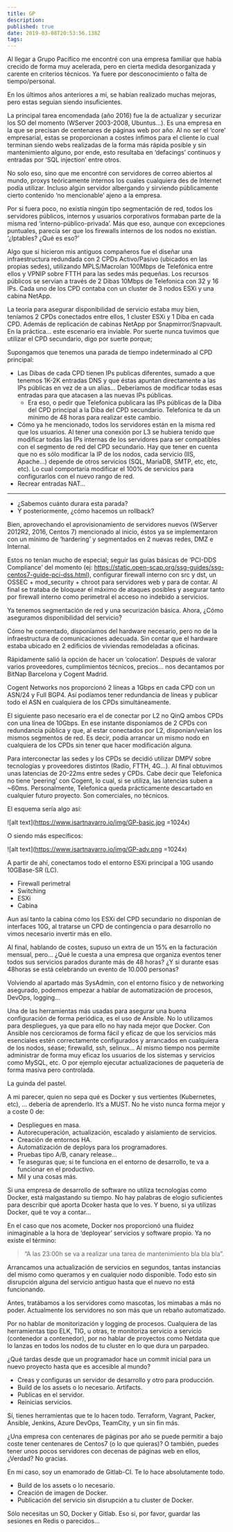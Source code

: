 ```yaml
---
title: GP
description: 
published: true
date: 2019-03-08T20:53:56.138Z
tags: 
---
```


Al llegar a Grupo Pacífico me encontré con una empresa familiar que había crecido de forma muy acelerada, pero en cierta medida desorganizada y carente en criterios técnicos. Ya fuere por desconocimiento o falta de tiempo/personal.

En los últimos años anteriores a mí, se habían realizado muchas mejoras, pero estas seguían siendo insuficientes.

La principal tarea encomendada (año 2016) fue la de actualizar y securizar los SO del momento (WServer 2003-2008, Ubuntus…). Es una empresa en la que se precisan de centenares de páginas web por año. Al no ser el ‘core’ empresarial, estas se proporcionan a costes ínfimos para el cliente lo cual terminan siendo webs realizadas de la forma más rápida posible y sin mantenimiento alguno, por ende, esto resultaba en ‘defacings’ continuos y entradas por ‘SQL injection’ entre otros.

No solo eso, sino que me encontré con servidores de correo abiertos al mundo, proxys teóricamente internos los cuales cualquiera des de Internet podía utilizar. Incluso algún servidor albergando y sirviendo públicamente cierto contenido ‘no mencionable’ ajeno a la empresa.

Por si fuera poco, no existía ningún tipo segmentación de red, todos los servidores públicos, internos y usuarios corporativos formaban parte de la misma red ‘interno-público-privada’. Más que eso, aunque con excepciones puntuales, parecía ser que los firewalls internos de los nodos no existían. ‘¿Iptables? ¿Qué es eso?’

Algo que sí hicieron mis antiguos compañeros fue el diseñar una infraestructura redundada con 2 CPDs Activo/Pasivo (ubicados en las propias sedes), utilizando MPLS/Macrolan 100Mbps de Telefónica entre ellos y VPNIP sobre FTTH para las sedes más pequeñas. Los recursos públicos se servían a través de 2 Dibas 10Mbps de Telefonica con 32 y 16 IPs. Cada uno de los CPD contaba con un cluster de 3 nodos ESXi y una cabina NetApp.

La teoría para asegurar disponibilidad de servicio estaba muy bien, teníamos 2 CPDs conectados entre ellos, 1 cluster ESXi y 1 Diba en cada CPD. Además de replicación de cabinas NetApp por Snapmirror/Snapvault. En la práctica… este escenario era inviable. Por suerte nunca tuvimos que utilizar el CPD secundario, digo por suerte porque;

Supongamos que tenemos una parada de tiempo indeterminado al CPD principal:

- Las Dibas de cada CPD tienen IPs publicas diferentes, sumado a que tenemos 1K-2K entradas DNS y que éstas apuntan directamente a las IPs públicas en vez de a un alias… Deberíamos de modificar todas esas entradas para que atacasen a las nuevas IPs públicas.
	- Era eso, o pedir que Telefonica publicara las IPs públicas de la Diba del CPD principal a la Diba del CPD secundario. Telefonica te da un mínimo de 48 horas para realizar este cambio.
- Cómo ya he mencionado, todos los servidores están en la misma red que los usuarios. Al tener una conexión por L3 se hubiera tenido que modificar todas las IPs internas de los servidores para ser compatibles con el segmento de red del CPD secundario. Hay que tener en cuenta que no es sólo modificar la IP de los nodos, cada servicio (IIS, Apache…) depende de otros servicios (SQL, MariaDB, SMTP, etc, etc, etc). Lo cual comportaría modificar el 100% de servicios para configurarlos con el nuevo rango de red.
-	Recrear entradas NAT…
---
-	¿Sabemos cuánto durara esta parada?
-	Y posteriormente, ¿cómo hacemos un rollback?

Bien, aprovechando el aprovisionamiento de servidores nuevos (WServer 2012R2, 2016, Centos 7) mencionado al inicio, éstos ya se implementaron con un mínimo de ‘hardering’ y segmentados en 2 nuevas redes, DMZ e Internal.

Estos no tenían mucho de especial; seguir las guías básicas de ‘PCI-DDS Compliance’ del momento (ej: https://static.open-scap.org/ssg-guides/ssg-centos7-guide-pci-dss.html), configurar firewall interno con src y dst, un OSSEC + mod_security + chroot para servidores web y para de contar. Al final se trataba de bloquear el máximo de ataques posibles y asegurar tanto por firewall interno como perimetral el acceso no indebido a servicios.

Ya tenemos segmentación de red y una securización básica. Ahora, ¿Cómo aseguramos disponibilidad del servicio?

Cómo he comentado, disponíamos del hardware necesario, pero no de la infraestructura de comunicaciones adecuada. Sin contar que el hardware estaba ubicado en 2 edificios de viviendas remodeladas a oficinas.

Rápidamente salió la opción de hacer un ‘colocation’. Después de valorar varios proveedores, cumplimientos técnicos, precios… nos decantamos por BitNap Barcelona y Cogent Madrid.

Cogent Networks nos proporcionó 2 líneas a 1Gbps en cada CPD con un ASN/24 y Full BGP4. Así podíamos tener redundancia de líneas y publicar todo el ASN en cualquiera de los CPDs simultáneamente.

El siguiente paso necesario era el de conectar por L2 no QinQ ambos CPDs con una línea de 10Gbps. En ese instante disponíamos de 2 CPDs con redundancia pública y que, al estar conectados por L2, disponían/veían los mismos segmentos de red. Es decir, podía arrancar un mismo nodo en cualquiera de los CPDs sin tener que hacer modificación alguna.

Para interconectar las sedes y los CPDs se decidió utilizar DMPV sobre tecnologías y proveedores distintos (Radio, FTTH, 4G…). Al final obtuvimos unas latencias de 20-22ms entre sedes y CPDs. Cabe decir que Telefonica no tiene ‘peering’ con Cogent, lo cual, si se utiliza, las latencias suben a ~60ms. Personalmente, Telefonica queda prácticamente descartado en cualquier futuro proyecto. Son comerciales, no técnicos.

El esquema sería algo así:
 
![alt text](https://www.isartnavarro.io/img/GP-basic.jpg =1024x)


O siendo más específicos:
 
![alt text](https://www.isartnavarro.io/img/GP-adv.png =1024x)

A partir de ahí, conectamos todo el entorno ESXi principal a 10G usando 10GBase-SR (LC).
-	Firewall perimetral
-	Switching
-	ESXi
-	Cabina

Aun así tanto la cabina cómo los ESXi del CPD secundario no disponían de interfaces 10G, al tratarse un CPD de contingencia o para desarrollo no vimos necesario invertir más en ello.

Al final, hablando de costes, supuso un extra de un 15% en la facturación mensual, pero… ¿Qué le cuesta a una empresa que organiza eventos tener todos sus servicios parados durante más de 48 horas? ¿Y si durante esas 48horas se está celebrando un evento de 10.000 personas?

Volviendo al apartado más SysAdmin, con el entorno físico y de networking asegurado, podemos empezar a hablar de automatización de procesos, DevOps, logging…

Una de las herramientas más usadas para asegurar una buena configuración de forma periódica, es el uso de Ansible. No lo utilizamos para despliegues, ya que para ello no hay nada mejor que Docker. Con Ansible nos cercioramos de forma fácil y eficaz de que los servicios más esenciales estén correctamente configurados y arrancados en cualquiera de los nodos, séase; firewalld, ssh, selinux… Al mismo tiempo nos permite administrar de forma muy eficaz los usuarios de los sistemas y servicios como MySQL, etc. O por ejemplo ejecutar actualizaciones de paquetería de forma masiva pero controlada.

La guinda del pastel.

A mi parecer, quien no sepa qué es Docker y sus vertientes (Kubernetes, etc), … debería de aprenderlo. It’s a MUST. No he visto nunca forma mejor y a coste 0 de:
-	Despliegues en masa.
-	Autorecuperación, actualización, escalado y aislamiento de servicios.
-	Creación de entornos HA.
-	Automatización de deploys para los programadores.
-	Pruebas tipo A/B, canary release…
-	Te aseguras que; si te funciona en el entorno de desarrollo, te va a funcionar en el productivo.
-	Mil y una cosas más.

Si una empresa de desarrollo de software no utiliza tecnologías como Docker, está malgastando su tiempo. No hay palabras de elogio suficientes para describir qué aporta Dcoker hasta que lo ves. Y bueno, si ya utilizas Docker, qué te voy a contar…

En el caso que nos acomete, Docker nos proporcionó una fluidez inimaginable a la hora de ‘deployear’ servicios y software propio. Ya no existe el término:

> “A las 23:00h se va a realizar una tarea de mantenimiento bla bla bla”.

Arrancamos una actualización de servicios en segundos, tantas instancias del mismo como queramos y en cualquier nodo disponible. Todo esto sin disrupción alguna del servicio antiguo hasta que el nuevo no está funcionando.

Antes, tratábamos a los servidores como mascotas, los mimabas a más no poder. Actualmente los servidores no son más que un rebaño automatizado.

Por no hablar de monitorización y logging de procesos. Cualquiera de las herramientas tipo ELK, TIG, u otras, te monitoriza servicio a servicio (contenedor a contenedor), por no hablar de proyectos como Netdata que lo lanzas en todos los nodos de tu cluster en lo que dura un parpadeo.

¿Qué tardas desde que un programador hace un commit inicial para un nuevo proyecto hasta que es accesible al mundo?
-	Creas y configuras un servidor de desarrollo y otro para producción.
-	Build de los assets o lo necesario. Artifacts.
-	Publicas en el servidor.
-	Reinicias servicios.

Sí, tienes herramientas que te lo hacen todo. Terraform, Vagrant, Packer, Ansible, Jenkins, Azure DevOps, TeamCity, y un sin fin más.

¿Una empresa con centenares de páginas por año se puede permitir a bajo coste tener centenares de Centos7 (o lo que quieras)? O también, puedes tener unos pocos servidores con decenas de páginas web en ellos, ¿Verdad? No gracias.

En mi caso, soy un enamorado de Gitlab-CI. Te lo hace absolutamente todo.
-	Build de los assets o lo necesario.
-	Creación de imagen de Docker.
-	Publicación del servicio sin disrupción a tu cluster de Docker.

Sólo necesitas un SO, Docker y Gitlab. Eso si, por favor, guardar las sesiones en Redis o parecidos…

